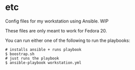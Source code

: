 etc
===

Config files for my workstation using Ansible. WIP

These files are only meant to work for Fedora 20.

You can run either one of the following to run the playbooks:

```
# installs ansible + runs playbook
$ boostrap.sh
# just runs the playbook
$ ansible-playbook workstation.yml
```
